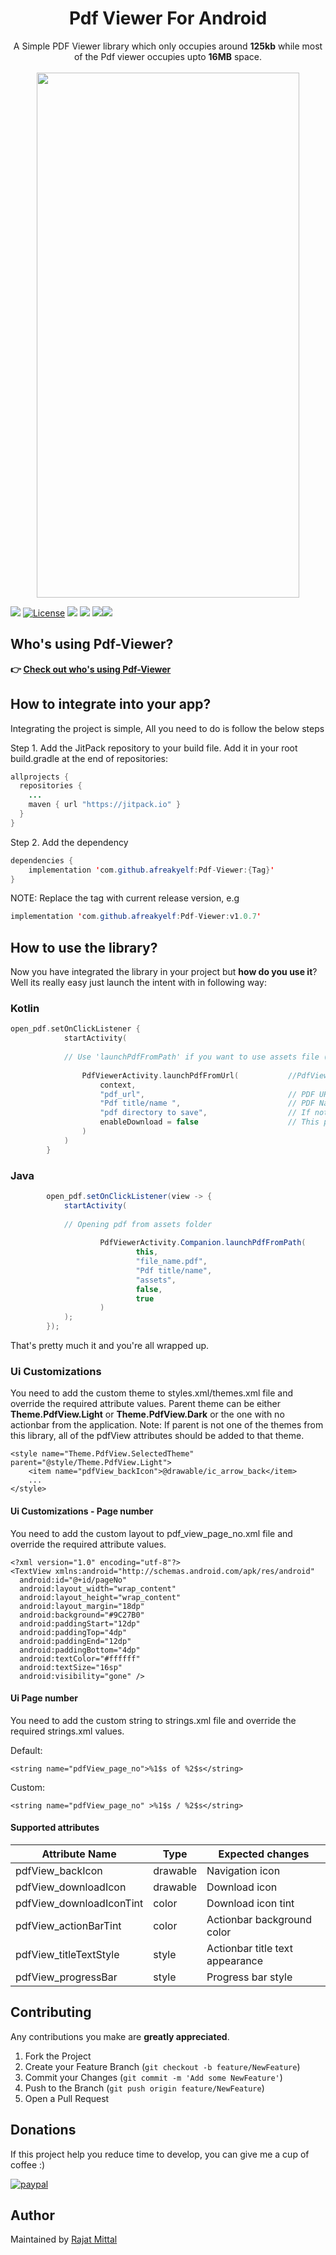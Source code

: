 <h1 align="center">Pdf Viewer For Android</h1>

<p align="center">
A Simple PDF Viewer library which only occupies around <b>125kb</b> while most of the Pdf viewer occupies upto <b>16MB</b> space.
<br>
<br>
<img src="https://raw.githubusercontent.com/afreakyelf/Pdf-Viewer/master/Screenshot_2020-07-11-23-59-31-606_com.rajat.pdfviewer.jpg" width="420" height="840" />
</p>

[![](https://jitpack.io/v/afreakyelf/Pdf-Viewer.svg)](https://jitpack.io/#afreakyelf/Pdf-Viewer) [![License](https://img.shields.io/badge/License-MIT-yellow.svg)](https://opensource.org/licenses/Apache-2.0) ![](https://img.shields.io/github/forks/afreakyelf/Pdf-Viewer?label=Forks)
![](https://img.shields.io/github/stars/afreakyelf/Pdf-Viewer?label=Stars&color=9cf) ![](https://visitor-badge.glitch.me/badge?page_id=afreakyelf.Pdf-Viewer)[![](https://jitci.com/gh/afreakyelf/Pdf-Viewer/svg)](https://jitci.com/gh/afreakyelf/Pdf-Viewer)

## Who's using Pdf-Viewer?
**👉 [Check out who's using Pdf-Viewer](/usecases.md)**

## How to integrate into your app?
Integrating the project is simple, All you need to do is follow the below steps

Step 1. Add the JitPack repository to your build file. Add it in your root build.gradle at the end of repositories:

```java
allprojects {
  repositories {
    ...
    maven { url "https://jitpack.io" }
  }
}
```

Step 2. Add the dependency
```java
dependencies {
    implementation 'com.github.afreakyelf:Pdf-Viewer:{Tag}'
}
```
NOTE: Replace the tag with current release version, e.g

```java
implementation 'com.github.afreakyelf:Pdf-Viewer:v1.0.7'
```

## How to use the library?
Now you have integrated the library in your project but **how do you use it**? Well its really easy just launch the intent with in following way:

### Kotlin
```kotlin
open_pdf.setOnClickListener {
            startActivity(
            
            // Use 'launchPdfFromPath' if you want to use assets file (enable "fromAssets" flag) / internal directory
           
                PdfViewerActivity.launchPdfFromUrl(           //PdfViewerActivity.Companion.launchPdfFromUrl(..   :: incase of JAVA       
                    context,                                                                      
                    "pdf_url",                                // PDF URL in String format
                    "Pdf title/name ",                        // PDF Name/Title in String format
                    "pdf directory to save",                  // If nothing specific, Put "" it will save to Downloads
                    enableDownload = false                    // This param is true by defualt.
                )
            )
        } 
```

### Java

```java
        open_pdf.setOnClickListener(view -> {
            startActivity(
            
            // Opening pdf from assets folder 
            
                    PdfViewerActivity.Companion.launchPdfFromPath(
                            this,
                            "file_name.pdf",
                            "Pdf title/name",
                            "assets",
                            false,
                            true
                    )
            );
        });

```

That's pretty much it and you're all wrapped up.

### Ui Customizations
You need to add the custom theme to styles.xml/themes.xml file and override the required attribute values.
Parent theme can be either **Theme.PdfView.Light** or **Theme.PdfView.Dark** or the one with no actionbar from the application.
Note: If parent is not one of the themes from this library, all of the pdfView attributes should be added to that theme.

    <style name="Theme.PdfView.SelectedTheme" parent="@style/Theme.PdfView.Light">
        <item name="pdfView_backIcon">@drawable/ic_arrow_back</item>
        ...
    </style>


#### Ui Customizations - Page number

You need to add the custom layout to pdf_view_page_no.xml file and override the required attribute
values.

    <?xml version="1.0" encoding="utf-8"?>  
    <TextView xmlns:android="http://schemas.android.com/apk/res/android"  
      android:id="@+id/pageNo"  
      android:layout_width="wrap_content"  
      android:layout_height="wrap_content"  
      android:layout_margin="18dp"  
      android:background="#9C27B0"  
      android:paddingStart="12dp"  
      android:paddingTop="4dp"  
      android:paddingEnd="12dp"  
      android:paddingBottom="4dp"  
      android:textColor="#ffffff"  
      android:textSize="16sp"  
      android:visibility="gone" />



#### Ui Page number

You need to add the custom string to strings.xml file and override the required strings.xml values.

Default:

    <string name="pdfView_page_no">%1$s of %2$s</string>

Custom:

    <string name="pdfView_page_no" >%1$s / %2$s</string>

#### Supported attributes

| Attribute Name | Type | Expected changes |
|--|--|--|
|pdfView_backIcon|drawable|Navigation icon|
|pdfView_downloadIcon|drawable|Download icon|
|pdfView_downloadIconTint|color|Download icon tint|
|pdfView_actionBarTint|color|Actionbar background color|
|pdfView_titleTextStyle|style|Actionbar title text appearance|
|pdfView_progressBar|style|Progress bar style|

## Contributing

Any contributions you make are **greatly appreciated**.

1. Fork the Project
2. Create your Feature Branch (`git checkout -b feature/NewFeature`)
3. Commit your Changes (`git commit -m 'Add some NewFeature'`)
4. Push to the Branch (`git push origin feature/NewFeature`)
5. Open a Pull Request

## Donations
If this project help you reduce time to develop, you can give me a cup of coffee :)

[![paypal](https://www.paypalobjects.com/en_US/i/btn/btn_donateCC_LG.gif)](https://www.paypal.com/paypalme/afreakyelf)

## Author
Maintained by [Rajat Mittal](https://www.github.com/afreakyelf)
